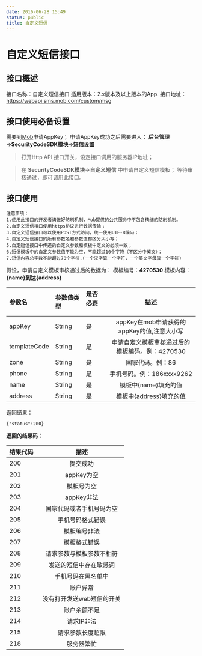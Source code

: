 ```yaml
---
date: 2016-06-28 15:49
status: public
title: 自定义短信
---
```


# 自定义短信接口

## 接口概述

接口名称：自定义短信接口
适用版本：2.x版本及以上版本的App.
接口地址：https://webapi.sms.mob.com/custom/msg

## 接口使用必备设置
需要到[Mob](http:www.mob.com)申请AppKey；
申请AppKey成功之后需要进入：
**后台管理**→**SecurityCodeSDK模块**→**短信设置**
>打开Http API 接口开关，设定接口调用的服务器IP地址；

>在 **SecurityCodeSDK模块**→**自定义短信**  中申请自定义短信模板；
等待审核通过，即可调用此接口。

## 接口使用
    注意事项：
    1.使用此接口的开发者请做好防刷机制，Mob提供的公共服务中不包含精细的防刷机制。
    2.自定义短信接口使用https协议进行数据传输；
    3.自定义短信接口可以使用POST方式访问，统一使用UTF-8编码；
    4.自定义短信接口的所有参数名和参数值都区分大小写；
    5.自定短信接口中传递的自定义参数和模板中定义的必须一致；
    6.短信模板中的自定义参数值不能为空，不能超过10个字符（不区分中英文）；
    7.短信内容总字数不能超过70个字符.(一个汉字算一个字符，一个英文字母算一个字符)
    
假设，申请自定义模板审核通过后的数据为：
模板编号：**4270530**
模板内容：**{name}到达{address}**

|参数名 &nbsp; &nbsp; &nbsp;|参数值类型 &nbsp; &nbsp;|是否必要 &nbsp; &nbsp; &nbsp;|描述|
|:-------|:----------|:--------|:-----:|
|appKey|String|是|appKey在mob申请获得的appKey的值,注意大小写| 
|templateCode|String|是|申请自定义模板审核通过后的模板编码。例：4270530|
|zone|String|是|国家代码。例：86|
|phone|String|是|手机号码。例：186xxxx9262|
|name|String|是|模板中{name}填充的值|
|address|String|是|模板中{address}填充的值|
 
 返回结果：
 ```
 {"status":200}
 ```
    
**返回的结果码：**

|结果代码 &nbsp;|描述|
|:-------|:-----:|
|200|提交成功|
|201|	appKey为空|
|202|	模板号为空|
|203|	appKey非法|
|204|	国家代码或者手机号码为空|
|205|	手机号码格式错误|
|206|	模板编号非法|
|207|	模板格式错误|
|208|	请求参数与模板参数不相符|
|209|	发送的短信中存在敏感词|
|210|	手机号码在黑名单中|
|211|	账户异常|
|212|	没有打开发送web短信的开关|
|213|	账户余额不足|
|214|	请求IP非法|
|215|	请求参数长度超限|
|218|	服务器繁忙|
